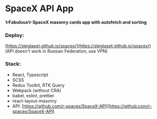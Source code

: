 # SpaceX API App
**✨Fabulous✨ SpaceX masonry cards app with autofetch and sorting**
### Deploy:
[https://steglaset.github.io/spacex/](https://steglaset.github.io/spacex/) (API doesn't work in Russian Federation, use VPN)
### Stack:
- React, Typescript
- SCSS
- Redux Toolkit, RTK Query
- Webpack (without CRA)
- babel, eslint, prettier
- react-layout-masonry
- API: [https://github.com/r-spacex/SpaceX-API](https://github.com/r-spacex/SpaceX-API)
